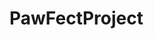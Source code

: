# PawFectProject

<!-- ABOUT PROJECT -->
<!--
Bu, https://templatesjungle.com/ tarafından sunulan ücretsiz bir HTML CSS şablonudur.
Bu şablonu bir başlangıç şablonu olarak kullanabilir ve ihtiyaçlarınıza göre düzenlemeye başlayabilirsiniz.

Kod tutarlıdır ve iyi bir kodlama standardı izlendiği için kolayca bakım yapılabilir. Herkesin kolayca anlayabilmesini ve kendi gereksinimlerine göre değiştirebilmesini istiyoruz. Bu şablonları sağlamaktaki asıl amaç, başlamadan önce üzerinde çalışabileceğiniz bir şey sunmaktır.

Önizleme URL'si:
https://demo.templatesjungle.com/foodmart/

HEM KİŞİSEL HEM TİCARİ KULLANIM İÇİN ÜCRETSİZDİR

Bu HTML Şablonu, TemplatesJungle.com tarafından sağlanmaktadır ve altbilgideki bize ait kredi bağlantısını kaldırmadığınız sürece hem kişisel hem de ticari projelerde ücretsiz olarak kullanılabilir.

Ancak, No Attribution (Atıf Yok) sürümünü satın alarak kredi bağlantısını kaldırabilirsiniz.

HAKLAR

Kişisel projelerinizde ve ticari projelerinizde kullanabilirsiniz.

Şablonu değiştirebilir ve müşterilerinize satabilirsiniz.

YASAKLAR

TemplatesJungle.com'a geri bağlantı veren kredi bağlantısını kaldıramazsınız.

Şablonu olduğu gibi (ücretli veya ücretsiz) yeniden satamaz veya dağıtamazsınız.

Pazar yerlerinde satılmak üzere premium şablonlar, temalar veya başka ürünler oluşturmak için kullanamazsınız.

Ücretsiz kaynağı blogunuzda paylaşmak isterseniz, orijinal TemplatesJungle.com kaynak sayfasına yönlendirmelisiniz.

İndirme dosyasını kendi web sitenizde barındıramazsınız.

DESTEK

Şablondaki hataları veya bug'ları bize bildirmek için bizimle iletişime geçebilirsiniz. Ücretsiz bir kaynak olmasına rağmen bunları en kısa sürede düzeltmeye çalışacağız.

Gelecekteki indirmelerde ne görmek istediğinizi bize bildirmekten çekinmeyin. Bir sonraki ücretsiz kaynağı oluştururken kesinlikle bunu dikkate alacağız.

KREDİLER VE REFERANSLAR

Bootstrap: https://getbootstrap.com/

Stok Fotoğraflar:
https://unsplash.com/
https://www.freepik.com/
https://www.pexels.com/

Fontlar: Google Fonts - https://fonts.google.com/

İkonlar: https://icon-sets.iconify.design/

Bootstrap Framework: https://getbootstrap.com/

JQuery Eklentileri:
Swiper Slider - https://swiperjs.com/
Chocolat.js – Ücretsiz Lightbox Eklentisi - http://chocolat.insipi.de/
Magnific Lightbox - https://github.com/dimsemenov/Magnific-Popup

TemplatesJungle.com'dan indirdiğiniz için teşekkür ederiz!

Umarım bu çeviri işinize yarar! Başka bir şeye ihtiyacınız olursa bana bildirin. 😊 -->

<!-- Product SeedDatabase test amacıyla oluşturulmuş olup referans olarak https://www.zoo.com.tr/ kaynak alınmıştır. -->

<!--Blog SeedDatabase test amacıyla oluşturulmuş olup kaynak olarak https://www.petburada.com/ -->
